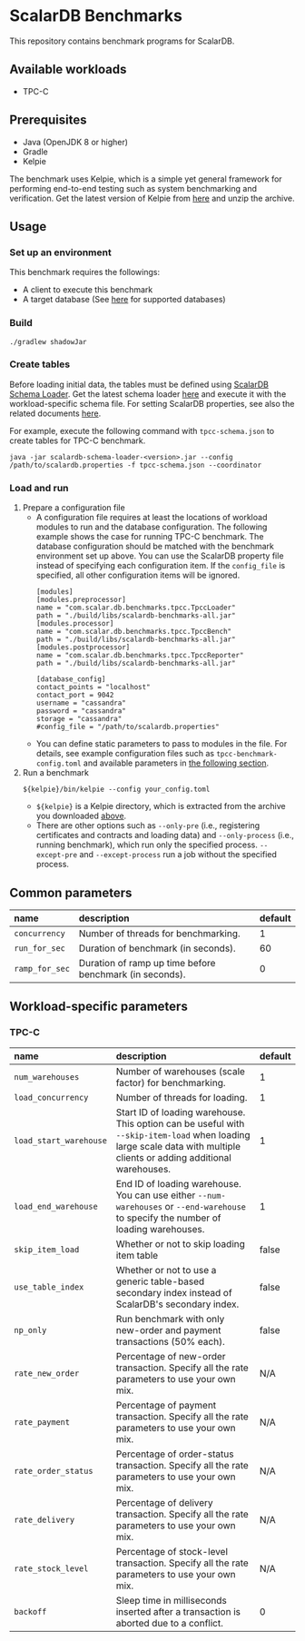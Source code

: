 # ScalarDB Benchmarks

This repository contains benchmark programs for ScalarDB.

## Available workloads

- TPC-C

## Prerequisites

- Java (OpenJDK 8 or higher)
- Gradle
- Kelpie

The benchmark uses Kelpie, which is a simple yet general framework for performing end-to-end testing such as system benchmarking and verification. Get the latest version of Kelpie from [here](https://github.com/scalar-labs/kelpie) and unzip the archive.

## Usage

### Set up an environment

This benchmark requires the followings:
- A client to execute this benchmark
- A target database (See [here](https://github.com/scalar-labs/scalardb/blob/master/docs/scalardb-supported-databases.md) for supported databases)

### Build

```console
./gradlew shadowJar
```

### Create tables

Before loading initial data, the tables must be defined using [ScalarDB Schema Loader](https://github.com/scalar-labs/scalardb/blob/master/docs/schema-loader.md). Get the latest schema loader [here](https://github.com/scalar-labs/scalardb/releases) and execute it with the workload-specific schema file. For setting ScalarDB properties, see also the related documents [here](https://github.com/scalar-labs/scalardb#docs).

For example, execute the following command with `tpcc-schema.json` to create tables for TPC-C benchmark.

```console
java -jar scalardb-schema-loader-<version>.jar --config /path/to/scalardb.properties -f tpcc-schema.json --coordinator
```

### Load and run

1. Prepare a configuration file
    - A configuration file requires at least the locations of workload modules to run and the database configuration. The following example shows the case for running TPC-C benchmark. The database configuration should be matched with the benchmark environment set up above. You can use the ScalarDB property file instead of specifying each configuration item. If the `config_file` is specified, all other configuration items will be ignored.
      ```
      [modules]
      [modules.preprocessor]
      name = "com.scalar.db.benchmarks.tpcc.TpccLoader"
      path = "./build/libs/scalardb-benchmarks-all.jar"
      [modules.processor]
      name = "com.scalar.db.benchmarks.tpcc.TpccBench"
      path = "./build/libs/scalardb-benchmarks-all.jar"
      [modules.postprocessor]
      name = "com.scalar.db.benchmarks.tpcc.TpccReporter"
      path = "./build/libs/scalardb-benchmarks-all.jar"
 
      [database_config]
      contact_points = "localhost"
      contact_port = 9042
      username = "cassandra"
      password = "cassandra"
      storage = "cassandra"
      #config_file = "/path/to/scalardb.properties"
      ```
    - You can define static parameters to pass to modules in the file. For details, see example configuration files such as `tpcc-benchmark-config.toml` and available parameters in [the following section](#common-parameters).
2. Run a benchmark
   ```
   ${kelpie}/bin/kelpie --config your_config.toml
   ```
    - `${kelpie}` is a Kelpie directory, which is extracted from the archive you downloaded [above](#prerequisites).
    - There are other options such as `--only-pre` (i.e., registering certificates and contracts and loading data) and `--only-process` (i.e., running benchmark), which run only the specified process. `--except-pre` and `--except-process` run a job without the specified process.

## Common parameters

| name           | description                                             | default |
|:---------------|:--------------------------------------------------------|:--------|
| `concurrency`  | Number of threads for benchmarking.                     | 1       |
| `run_for_sec`  | Duration of benchmark (in seconds).                     | 60      |
| `ramp_for_sec` | Duration of ramp up time before benchmark (in seconds). | 0       |

## Workload-specific parameters

### TPC-C

| name                   | description                                                                                                                                                           | default |
|:-----------------------|:----------------------------------------------------------------------------------------------------------------------------------------------------------------------|:--------|
| `num_warehouses`       | Number of warehouses (scale factor) for benchmarking.                                                                                                                 | 1       |
| `load_concurrency`     | Number of threads for loading.                                                                                                                                        | 1       |
| `load_start_warehouse` | Start ID of loading warehouse. This option can be useful with `--skip-item-load` when loading large scale data with multiple clients or adding additional warehouses. | 1       |
| `load_end_warehouse`   | End ID of loading warehouse. You can use either `--num-warehouses` or `--end-warehouse` to specify the number of loading warehouses.                                  | 1       |
| `skip_item_load`       | Whether or not to skip loading item table                                                                                                                             | false   |
| `use_table_index`      | Whether or not to use a generic table-based secondary index instead of ScalarDB's secondary index.                                                                    | false   |
| `np_only`              | Run benchmark with only new-order and payment transactions (50% each).                                                                                                | false   |
| `rate_new_order`       | Percentage of new-order transaction. Specify all the rate parameters to use your own mix.                                                                             | N/A     |
| `rate_payment`         | Percentage of payment transaction. Specify all the rate parameters to use your own mix.                                                                               | N/A     |
| `rate_order_status`    | Percentage of order-status transaction. Specify all the rate parameters to use your own mix.                                                                          | N/A     |
| `rate_delivery`        | Percentage of delivery transaction. Specify all the rate parameters to use your own mix.                                                                              | N/A     |
| `rate_stock_level`     | Percentage of stock-level transaction. Specify all the rate parameters to use your own mix.                                                                           | N/A     |
| `backoff`              | Sleep time in milliseconds inserted after a transaction is aborted due to a conflict.                                                                                 | 0       |
